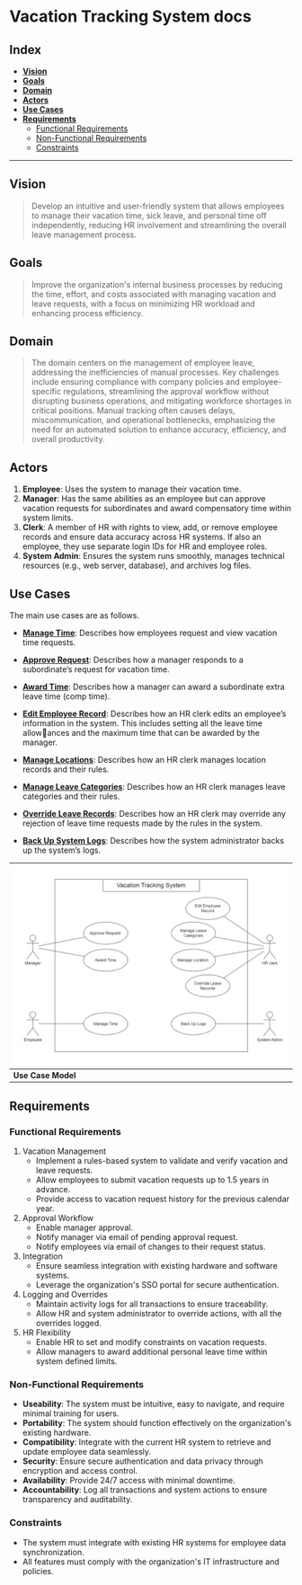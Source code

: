 # Vacation Tracking System docs

## Index

- [**Vision**](#vision)
- [**Goals**](#goals)
- [**Domain**](#domain)
- [**Actors**](#actors)
- [**Use Cases**](#use-cases)
- [**Requirements**](#requirements)
  - [Functional Requirements](#functional-requirements)
  - [Non-Functional Requirements](#non-function-requirements)
  - [Constraints ](#constraints)

---

## Vision
> Develop an intuitive and user-friendly system that allows employees to manage their vacation time, sick leave, and personal time off independently, reducing HR involvement and streamlining the overall leave management process.

## Goals
> Improve the organization's internal business processes by reducing the time, effort, and costs associated with managing vacation and leave requests, with a focus on minimizing HR workload and enhancing process efficiency.

## Domain
> The domain centers on the management of employee leave, addressing the inefficiencies of manual processes. Key challenges include ensuring compliance with company policies and employee-specific regulations, streamlining the approval workflow without disrupting business operations, and mitigating workforce shortages in critical positions. Manual tracking often causes delays, miscommunication, and operational bottlenecks, emphasizing the need for an automated solution to enhance accuracy, efficiency, and overall productivity.

## Actors

1. **Employee**: Uses the system to manage their vacation time.
2. **Manager**: Has the same abilities as an employee but can approve vacation requests for subordinates and award compensatory time within system limits.
3. **Clerk**: A member of HR with rights to view, add, or remove employee records and ensure data accuracy across HR systems. If also an employee, they use separate login IDs for HR and employee roles.
4. **System Admin**: Ensures the system runs smoothly, manages technical resources (e.g., web server, database), and archives log files.

## Use Cases
The main use cases are as follows.

- [**Manage Time**](./use-cases/manage-time.md): Describes how employees request and view vacation time 
requests.

- [**Approve Request**](./use-cases/approve-request.md): Describes how a manager responds to a subordinate’s request for vacation time. 

- [**Award Time**](./use-cases/award-time.md): Describes how a manager can award a subordinate extra 
leave time (comp time).

- [**Edit Employee Record**](./use-cases/edit-employee-record.md): Describes how an HR clerk edits an employee’s
information in the system. This includes setting all the leave time allow￾ances and the maximum time that can be awarded by the manager.

- [**Manage Locations**](./use-cases/manage-locations.md): Describes how an HR clerk manages location 
records and their rules.

- [**Manage Leave Categories**](./use-cases/manage_leave_categories.md): Describes how an HR clerk manages
leave categories and their rules.

- [**Override Leave Records**](./use-cases/override-leave-records.md): Describes how an HR clerk may override 
any rejection of leave time requests made by the rules in the system.

- [**Back Up System Logs**](./use-cases/back-up-system-logs.md): Describes how the system administrator backs
up the system’s logs. 

| <img src="./digrams/usecase-diagram.drawio.png" width="100%" />
| --------------------------------------------------------------- |
| **Use Case Model** |

## Requirements 

### Functional Requirements
1. Vacation Management 
	- Implement a rules-based system to validate and verify vacation and leave requests.
	- Allow employees to submit vacation requests up to 1.5 years in advance.
	- Provide access to vacation request history for the previous calendar year.
2. Approval Workflow
	- Enable manager approval.
	- Notify manager via email of pending approval request.
	- Notify employees via email of changes to their request status.
3. Integration
	- Ensure seamless integration with existing hardware and software systems.
	- Leverage the organization's SSO portal for secure authentication.
4.  Logging and Overrides
	- Maintain activity logs for all transactions to ensure traceability.
	- Allow HR and system administrator to override actions, with all the overrides logged.
5. HR Flexibility
	- Enable HR to set and modify constraints on vacation requests.
	- Allow managers to award additional personal leave time within system defined limits.
### Non-Functional Requirements
- **Useability**: The system must be intuitive, easy to navigate, and require minimal training for users.
- **Portability**: The system should function effectively on the organization's existing hardware.
- **Compatibility**: Integrate with the current HR system to retrieve and update employee data seamlessly.
- **Security**: Ensure secure authentication and data privacy through encryption and access control.
- **Availability**: Provide 24/7 access with minimal downtime.
- **Accountability**: Log all transactions and system actions to ensure transparency and auditability.

### Constraints 
- The system must integrate with existing HR systems for employee data synchronization.
- All features must comply with the organization's IT infrastructure and policies.

